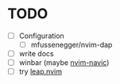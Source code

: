 # TODO
- [ ] Configuration
    - [ ] mfussenegger/nvim-dap
- [ ] write docs
- [ ] winbar (maybe [nvim-navic](https://github.com/SmiteshP/nvim-navic))
- [ ] try [leap.nvim](https://github.com/ggandor/leap.nvim)
